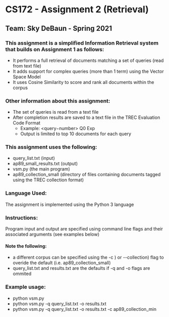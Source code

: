 # CS172 - Assignment 2 (Retrieval)   

## Team: Sky DeBaun - Spring 2021  


### This assignment is a simplified Information Retrieval system that builds on Assignment 1 as follows:  
   - It performs a full retrieval of documents matching a set of queries (read from text file)  
   - It adds support for complex queries (more than 1 term) using the Vector Space Model  
   - It uses Cosine Similarity to score and rank all documents within the corpus  
   

### Other information about this assignment:  
   - The set of queries is read from a text file  
   - After completion results are saved to a text file in the TREC Evaluation Code Format  
     - Example: <query−number> Q0 <docno> <rank> <score> Exp  
     - Output is limited to top 10 documents for each query

### This assignment uses the following:  
   - query_list.txt (input)
   - ap89_small_results.txt (output)
   - vsm.py (the main program) 
   - ap89_collection_small (directory of files containing documents tagged using the TREC collection format)  
 

### Language Used:  
The assignment is implemented using the Python 3 language  

### Instructions:
Program input and output are specified using command line flags and their associated arguments (see examples below)

#### Note the following:
   - a different corpus can be specified using the -c ) or --collection) flag to overide the default (i.e. ap89_collection_small)
   - query_list.txt and results.txt are the defaults if -q and -o flags are ommited

### Example usage: 
   - python vsm.py
   - python vsm.py -q query_list.txt -o results.txt     
   - python vsm.py -q query_list.txt -o results.txt -c ap89_collection_min  

